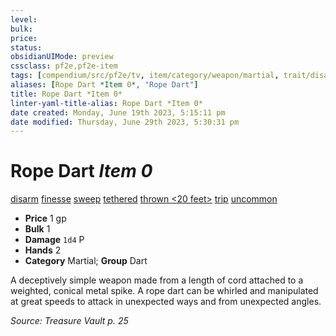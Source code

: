 ```yaml
---
level:
bulk:
price:
status:
obsidianUIMode: preview
cssclass: pf2e,pf2e-item
tags: [compendium/src/pf2e/tv, item/category/weapon/martial, trait/disarm, trait/finesse, trait/sweep, trait/tethered, trait/thrown-20-feet, trait/trip, trait/uncommon]
aliases: [Rope Dart *Item 0*, "Rope Dart"]
title: Rope Dart *Item 0*
linter-yaml-title-alias: Rope Dart *Item 0*
date created: Monday, June 19th 2023, 5:15:11 pm
date modified: Thursday, June 29th 2023, 5:30:31 pm
---
```


# Rope Dart *Item 0*

[disarm](rules/traits/disarm.md) [finesse](rules/traits/finesse.md) [sweep](rules/traits/sweep.md) [tethered](rules/traits/tethered-b1.md) [thrown <20 feet>](rules/traits/thrown.md) [trip](rules/traits/trip.md) [uncommon](rules/traits/uncommon.md)  

- **Price** 1 gp
- **Bulk** 1
- **Damage** `1d4` P
- **Hands** 2
- **Category** Martial; **Group** Dart

A deceptively simple weapon made from a length of cord attached to a weighted, conical metal spike. A rope dart can be whirled and manipulated at great speeds to attack in unexpected ways and from unexpected angles.

*Source: Treasure Vault p. 25*
